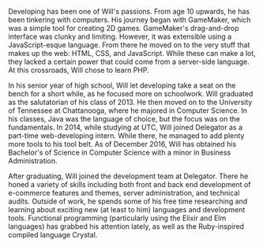 Developing has been one of Will's passions. From age 10 upwards, he has been tinkering with computers. His journey began with GameMaker, which was a simple tool for creating 2D games. GameMaker's drag-and-drop interface was clunky and limiting. However, it was extensible using a JavaScript-esque language. From there he moved on to the very stuff that makes up the web: HTML, CSS, and JavaScript. While these can make a lot, they lacked a certain power that could come from a server-side language. At this crossroads, Will chose to learn PHP.

In his senior year of high school, Will let developing take a seat on the bench for a short while, as he focused more on schoolwork. Will graduated as the salutatorian of his class of 2013. He then moved on to the University of Tennessee at Chattanooga, where he majored in Computer Science. In his classes, Java was the language of choice, but the focus was on the fundamentals. In 2014, while studying at UTC, Will joined Delegator as a part-time web-developing intern. While there, he managed to add plenty more tools to his tool belt. As of December 2016, Will has obtained his Bachelor's of Science in Computer Science with a minor in Business Administration.

After graduating, Will joined the development team at Delegator. There he honed a variety of skills including both front and back end development of e-commerce features and themes, server administration, and technical audits. Outside of work, he spends some of his free time researching and learning about exciting new (at least to him) languages and development tools. Functional programming (particularly using the Elixir and Elm languages) has grabbed his attention lately, as well as the Ruby-inspired compiled language Crystal.

